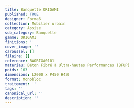 ```yaml
---
title: Banquette ORIGAMI 
published: TRUE
designer: Forma6
collection: Mobilier urbain
category: Assise
sub_category: Banquette
gamme: ORIGAMI
finitions: ''
cover_image: ''
caroussel: []
filaire: []
reference: BAORIGA0101
materiau: Béton Fibré à Ultra-hautes Performances (BFUP)
poids: 163
dimensions: L2000 x P450 H450
format: Monobloc
traitement: ''
tags: ''
canonical_url: ''
description: ''
---
```

